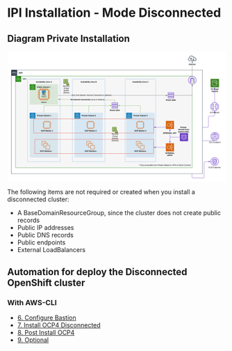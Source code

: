 # IPI Installation - Mode Disconnected

## Diagram Private Installation

<img align="center" width="950" src="pics/disconnected.png">

The following items are not required or created when you install a disconnected cluster:

* A BaseDomainResourceGroup, since the cluster does not create public records
* Public IP addresses
* Public DNS records
* Public endpoints
* External LoadBalancers 

## Automation for deploy the Disconnected OpenShift cluster

### With AWS-CLI

* [6. Configure Bastion](../aws-cli/disconnected/6-configure-bastion.md)
* [7. Install OCP4 Disconnected](../aws-cli/disconnected/7-installocp4disconnected.md)
* [8. Post Install OCP4](../aws-cli/disconnected/8-post-install.md)
* [9. Optional](../aws-cli/disconnected/9-optional.md)
